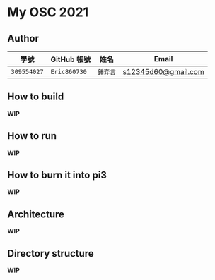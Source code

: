 # My OSC 2021

## Author

| 學號 | GitHub 帳號 | 姓名 | Email |
| --- | ----------- | --- | --- |
|`309554027`| `Eric860730` | `鍾弈言` | s12345d60@gmail.com |

## How to build

**WIP**

## How to run

**WIP**

## How to burn it into pi3

**WIP**

## Architecture

**WIP**

## Directory structure

**WIP**
